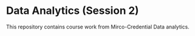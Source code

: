# Data Analytics (Session 2)

This repository contains course work from Mirco-Credential Data analytics.  

